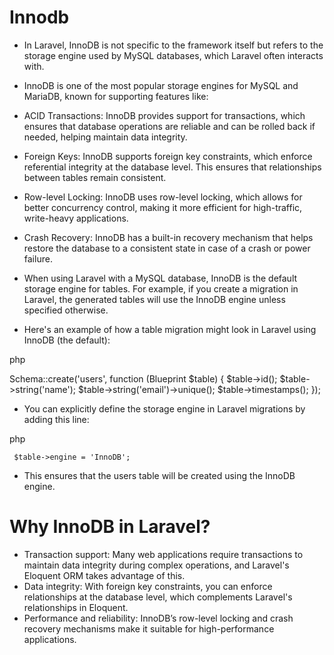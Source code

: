 # Innodb 
- In Laravel, InnoDB is not specific to the framework itself but refers to the storage engine used by MySQL databases, which Laravel often interacts with.

- InnoDB is one of the most popular storage engines for MySQL and MariaDB, known for supporting features like:

- ACID Transactions: InnoDB provides support for transactions, which ensures that database operations are reliable and can be rolled back if needed, helping maintain data integrity.

- Foreign Keys: InnoDB supports foreign key constraints, which enforce referential integrity at the database level. This ensures that relationships between tables remain consistent.

- Row-level Locking: InnoDB uses row-level locking, which allows for better concurrency control, making it more efficient for high-traffic, write-heavy applications.

- Crash Recovery: InnoDB has a built-in recovery mechanism that helps restore the database to a consistent state in case of a crash or power failure.

- When using Laravel with a MySQL database, InnoDB is the default storage engine for tables. For example, if you create a migration in Laravel, the generated tables will use the InnoDB engine unless specified otherwise.

- Here's an example of how a table migration might look in Laravel using InnoDB (the default):

php

Schema::create('users', function (Blueprint $table) {
    $table->id();
    $table->string('name');
    $table->string('email')->unique();
    $table->timestamps();
});
- You can explicitly define the storage engine in Laravel migrations by adding this line:

php

` $table->engine = 'InnoDB';`
- This ensures that the users table will be created using the InnoDB engine.

# Why InnoDB in Laravel?
- Transaction support: Many web applications require transactions to maintain data integrity during complex operations, and Laravel's Eloquent ORM takes advantage of this.
- Data integrity: With foreign key constraints, you can enforce relationships at the database level, which complements Laravel's relationships in Eloquent.
- Performance and reliability: InnoDB’s row-level locking and crash recovery mechanisms make it suitable for high-performance applications.